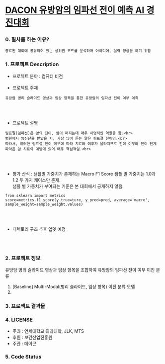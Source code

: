 # [DACON 유방암의 임파선 전이 예측 AI 경진대회](https://dacon.io/competitions/official/236011/overview/description)<br>

### 0. 필사를 하는 이유?
```
종료된 대회에 공유되어 있는 상위권 코드를 분석하며 아이디어, 실력 향상을 하기 위함
```

### 1. 프로젝트 Description
- 프로젝트 분야 : 컴퓨터 비전<br><br>
- 프로젝트 주제
```
유방암 병리 슬라이드 영상과 임상 항목을 통한 유방암의 임파선 전이 여부 예측
```
<br><br>
- 프로젝트 설명
```
림프절(임파선)은 암의 전이, 암이 퍼지는데 매우 치명적인 역할을 함.<br>
병원에서 암진단을 받았을 시, 가장 많이 듣는 말은 림프절 전이임.<br>
따라서, 이러한 림프절 전이 여부에 따라 치료와 예후가 달라지므로 전이 여부와 전이 단계 파악은 암 치료와 예방에 있어 매우 핵심적임.<br>
```
<br><br>
- 평가 산식 : 샘플별 가중치가 존재하는 Macro F1 Score
샘플 별 가중치는 1.0과 1.2 두 가지 케이스만 존재.<br>
샘플 별 가중치가 부여되는 기준은 본 대회에서 공개하지 않음.<br>
```
from sklearn import metrics
score=metrics.f1_score(y_true=ture, y_pred=pred, average='macro', sample_weight=sample_weight.values)
```
<br><br>
- 디렉토리 구조 
추후 업뎃 예정

<br><br>
### 2. 프로젝트 정보
유방암 병리 슬라이드 영상과 임상 항목을 조합하여 유방암의 임파선 전이 여부 이진 분류

1) [Baseline] Multi-Modal(병리 슬라이드, 임상 항목) 이진 분류 모델 
2) 
### 3. 프로젝트 결과물


### 4. LICENSE
- 주최 : 연세대학교 의과대학, JLK, MTS
- 후원 : 보건산업진흥원
- 주관 : 데이콘

### 5. Code Status
